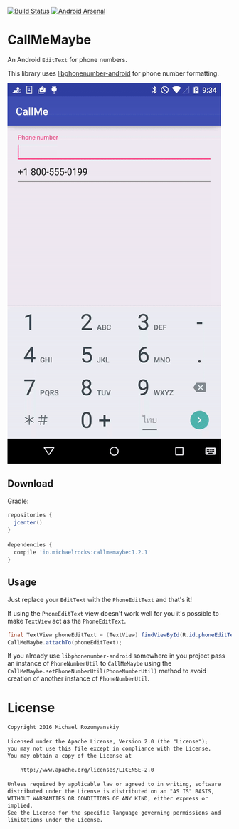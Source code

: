 [![Build Status](https://travis-ci.org/MichaelRocks/CallMeMaybe.svg?branch=master)](https://travis-ci.org/MichaelRocks/callmemaybe)
[![Android Arsenal](https://img.shields.io/badge/Android%20Arsenal-CallMeMaybe-brightgreen.svg?style=flat)](http://android-arsenal.com/details/1/3542)

CallMeMaybe
===========
An Android `EditText` for phone numbers.

This library uses [libphonenumber-android][1] for phone number formatting.

![CallMeMaybe](https://raw.githubusercontent.com/MichaelRocks/CallMeMaybe/master/callmemaybe.gif)

Download
--------
Gradle:
```groovy
repositories {
  jcenter()
}

dependencies {
  compile 'io.michaelrocks:callmemaybe:1.2.1'
}
```

Usage
-----
Just replace your `EditText` with the `PhoneEditText` and that's it!

If using the `PhoneEditText` view doesn't work well for you it's possible
to make `TextView` act as the `PhoneEditText`.
```java
final TextView phoneEditText = (TextView) findViewById(R.id.phoneEditText);
CallMeMaybe.attachTo(phoneEditText);
```

If you already use `libphonenumber-android` somewhere in you project
pass an instance of `PhoneNumberUtil` to `CallMeMaybe` using the
`CallMeMaybe.setPhoneNumberUtil(PhoneNumberUtil)` method to avoid 
creation of another instance of `PhoneNumberUtil`.

License
=======
    Copyright 2016 Michael Rozumyanskiy

    Licensed under the Apache License, Version 2.0 (the "License");
    you may not use this file except in compliance with the License.
    You may obtain a copy of the License at

        http://www.apache.org/licenses/LICENSE-2.0

    Unless required by applicable law or agreed to in writing, software
    distributed under the License is distributed on an "AS IS" BASIS,
    WITHOUT WARRANTIES OR CONDITIONS OF ANY KIND, either express or implied.
    See the License for the specific language governing permissions and
    limitations under the License.

 [1]: https://github.com/MichaelRocks/libphonenumber-android